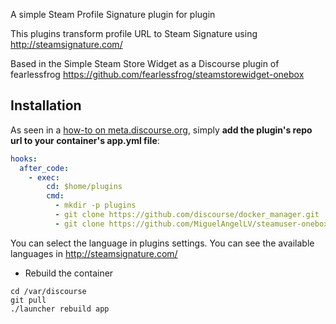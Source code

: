 A simple Steam Profile Signature plugin for plugin

This plugins transform profile URL to Steam Signature using http://steamsignature.com/

Based in the Simple Steam Store Widget as a Discourse plugin of fearlessfrog
https://github.com/fearlessfrog/steamstorewidget-onebox



## Installation

As seen in a [how-to on meta.discourse.org](https://meta.discourse.org/t/advanced-troubleshooting-with-docker/15927#Example:%20Install%20a%20plugin), simply **add the plugin's repo url to your container's app.yml file**:

```yml
hooks:
  after_code:
    - exec:
        cd: $home/plugins
        cmd:
          - mkdir -p plugins
          - git clone https://github.com/discourse/docker_manager.git
          - git clone https://github.com/MiguelAngelLV/steamuser-onebox.git
```

You can select the language in plugins settings. You can see the available languages in http://steamsignature.com/

* Rebuild the container

```
cd /var/discourse
git pull
./launcher rebuild app
```
